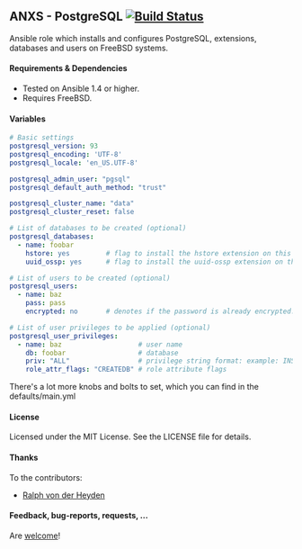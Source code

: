 ## ANXS - PostgreSQL [![Build Status](https://travis-ci.org/ANXS/postgresql.png)](https://travis-ci.org/ANXS/postgresql)

Ansible role which installs and configures PostgreSQL, extensions, databases 
and users on FreeBSD systems.


#### Requirements & Dependencies
- Tested on Ansible 1.4 or higher.
- Requires FreeBSD.


#### Variables

```yaml
# Basic settings
postgresql_version: 93
postgresql_encoding: 'UTF-8'
postgresql_locale: 'en_US.UTF-8'

postgresql_admin_user: "pgsql"
postgresql_default_auth_method: "trust"

postgresql_cluster_name: "data"
postgresql_cluster_reset: false

# List of databases to be created (optional)
postgresql_databases:
  - name: foobar
    hstore: yes         # flag to install the hstore extension on this database (yes/no)
    uuid_ossp: yes      # flag to install the uuid-ossp extension on this database (yes/no)

# List of users to be created (optional)
postgresql_users:
  - name: baz
    pass: pass
    encrypted: no       # denotes if the password is already encrypted.

# List of user privileges to be applied (optional)
postgresql_user_privileges:
  - name: baz                   # user name
    db: foobar                  # database
    priv: "ALL"                 # privilege string format: example: INSERT,UPDATE/table:SELECT/anothertable:ALL
    role_attr_flags: "CREATEDB" # role attribute flags
```

There's a lot more knobs and bolts to set, which you can find in the defaults/main.yml


#### License

Licensed under the MIT License. See the LICENSE file for details.

#### Thanks

To the contributors:
- [Ralph von der Heyden](https://github.com/ralph)


#### Feedback, bug-reports, requests, ...

Are [welcome](https://github.com/ANXS/postgresql/issues)!
